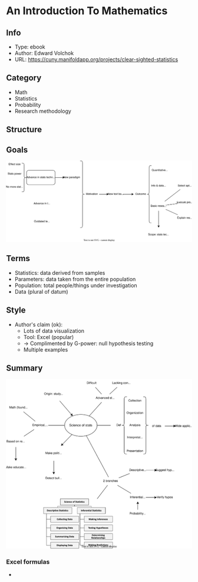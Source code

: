 # An Introduction To Mathematics

## Info
- Type: ebook
- Author: Edward Volchok
- URL: https://cuny.manifoldapp.org/projects/clear-sighted-statistics

## Category
- Math
- Statistics
- Probability
- Research methodology

## Structure


## Goals
<img src="./resources/goal.drawio.svg">

## Terms
- Statistics: data derived from samples
- Parameters: data taken from the entire population
- Population: total people/things under investigation
- Data (plural of datum)

## Style
- Author's claim (ok):
  - Lots of data visualization
  - Tool: Excel (popular)
  - -> Complimented by G-power: null hypothesis testing
  - Multiple examples

## Summary
<img src="./resources/clear-sighted-statistics.drawio.svg">

### Excel formulas
- 
